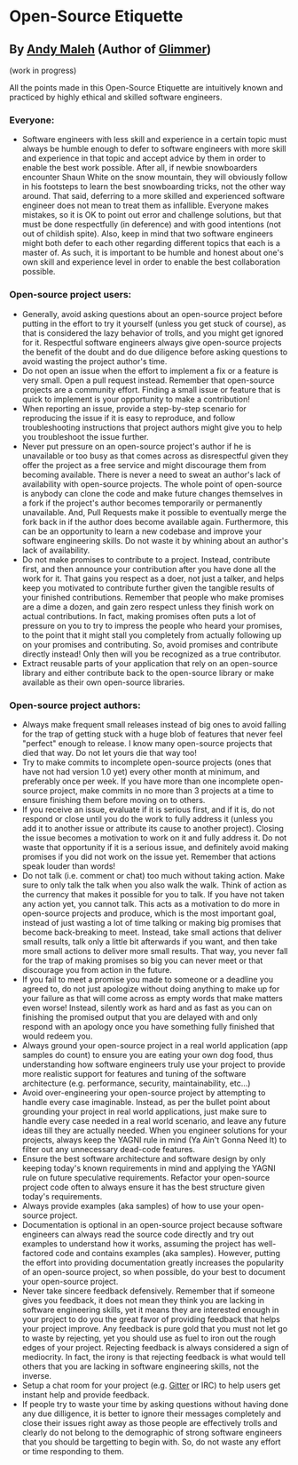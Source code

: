 # Open-Source Etiquette
## By [Andy Maleh](https://github.com/AndyObtiva) (Author of [Glimmer](https://github.com/AndyObtiva/glimmer))

(work in progress)

All the points made in this Open-Source Etiquette are intuitively known and practiced by highly ethical and skilled software engineers.

### Everyone:

- Software engineers with less skill and experience in a certain topic must always be humble enough to defer to software engineers with more skill and experience in that topic and accept advice by them in order to enable the best work possible. After all, if newbie snowboarders encounter Shaun White on the snow mountain, they will obviously follow in his footsteps to learn the best snowboarding tricks, not the other way around. That said, deferring to a more skilled and experienced software engineer does not mean to treat them as infallible. Everyone makes mistakes, so it is OK to point out error and challenge solutions, but that must be done respectfully (in deference) and with good intentions (not out of childish spite). Also, keep in mind that two software engineers might both defer to each other regarding different topics that each is a master of. As such, it is important to be humble and honest about one's own skill and experience level in order to enable the best collaboration possible.

### Open-source project users:

- Generally, avoid asking questions about an open-source project before putting in the effort to try it yourself (unless you get stuck of course), as that is considered the lazy behavior of trolls, and you might get ignored for it. Respectful software engineers always give open-source projects the benefit of the doubt and do due diligence before asking questions to avoid wasting the project author's time.
- Do not open an issue when the effort to implement a fix or a feature is very small. Open a pull request instead. Remember that open-source projects are a community effort. Finding a small issue or feature that is quick to implement is your opportunity to make a contribution!
- When reporting an issue, provide a step-by-step scenario for reproducing the issue if it is easy to reproduce, and follow troubleshooting instructions that project authors might give you to help you troubleshoot the issue further.
- Never put pressure on an open-source project's author if he is unavailable or too busy as that comes across as disrespectful given they offer the project as a free service and might discourage them from becoming available. There is never a need to sweat an author's lack of availability with open-source projects. The whole point of open-source is anybody can clone the code and make future changes themselves in a fork if the project's author becomes temporarily or permanently unavailable. And, Pull Requests make it possible to eventually merge the fork back in if the author does become available again. Furthermore, this can be an opportunity to learn a new codebase and improve your software engineering skills. Do not waste it by whining about an author's lack of availability.
- Do not make promises to contribute to a project. Instead, contribute first, and then announce your contribution after you have done all the work for it. That gains you respect as a doer, not just a talker, and helps keep you motivated to contribute further given the tangible results of your finished contributions. Remember that people who make promises are a dime a dozen, and gain zero respect unless they finish work on actual contributions. In fact, making promises often puts a lot of pressure on you to try to impress the people who heard your promises, to the point that it might stall you completely from actually following up on your promises and contributing. So, avoid promises and contribute directly instead! Only then will you be recognized as a true contributor.
- Extract reusable parts of your application that rely on an open-source library and either contribute back to the open-source library or make available as their own open-source libraries.

### Open-source project authors:

- Always make frequent small releases instead of big ones to avoid falling for the trap of getting stuck with a huge blob of features that never feel "perfect" enough to release. I know many open-source projects that died that way. Do not let yours die that way too!
- Try to make commits to incomplete open-source projects (ones that have not had version 1.0 yet) every other month at minimum, and preferably once per week. If you have more than one incomplete open-source project, make commits in no more than 3 projects at a time to ensure finishing them before moving on to others.
- If you receive an issue, evaluate if it is serious first, and if it is, do not respond or close until you do the work to fully address it (unless you add it to another issue or attribute its cause to another project). Closing the issue becomes a motivation to work on it and fully address it. Do not waste that opportunity if it is a serious issue, and definitely avoid making promises if you did not work on the issue yet. Remember that actions speak louder than words!
- Do not talk (i.e. comment or chat) too much without taking action. Make sure to only talk the talk when you also walk the walk. Think of action as the currency that makes it possible for you to talk. If you have not taken any action yet, you cannot talk. This acts as a motivation to do more in open-source projects and produce, which is the most important goal, instead of just wasting a lot of time talking or making big promises that become back-breaking to meet. Instead, take small actions that deliver small results, talk only a little bit afterwards if you want, and then take more small actions to deliver more small results. That way, you never fall for the trap of making promises so big you can never meet or that discourage you from action in the future.
- If you fail to meet a promise you made to someone or a deadline you agreed to, do not just apologize without doing anything to make up for your failure as that will come across as empty words that make matters even worse! Instead, silently work as hard and as fast as you can on finishing the promised output that you are delayed with and only respond with an apology once you have something fully finished that would redeem you.
- Always ground your open-source project in a real world application (app samples do count) to ensure you are eating your own dog food, thus understanding how software engineers truly use your project to provide more realistic support for features and tuning of the software architecture (e.g. performance, security, maintainability, etc...)
- Avoid over-engineering your open-source project by attempting to handle every case imaginable. Instead, as per the bullet point about grounding your project in real world applications, just make sure to handle every case needed in a real world scenario, and leave any future ideas till they are actually needed. When you engineer solutions for your projects, always keep the YAGNI rule in mind (Ya Ain't Gonna Need It) to filter out any unnecessary dead-code features.
- Ensure the best software architecture and software design by only keeping today's known requirements in mind and applying the YAGNI rule on future speculative requirements. Refactor your open-source project code often to always ensure it has the best structure given today's requirements.
- Always provide examples (aka samples) of how to use your open-source project. 
- Documentation is optional in an open-source project because software engineers can always read the source code directly and try out examples to understand how it works, assuming the project has well-factored code and contains examples (aka samples). However, putting the effort into providing documentation greatly increases the popularity of an open-source project, so when possible, do your best to document your open-source project.
- Never take sincere feedback defensively. Remember that if someone gives you feedback, it does not mean they think you are lacking in software engineering skills, yet it means they are interested enough in your project to do you the great favor of providing feedback that helps your project improve. Any feedback is pure gold that you must not let go to waste by rejecting, yet you should use as fuel to iron out the rough edges of your project. Rejecting feedback is always considered a sign of mediocrity. In fact, the irony is that rejecting feedback is what would tell others that you are lacking in software engineering skills, not the inverse.
- Setup a chat room for your project (e.g. [Gitter](https://gitter.im/) or IRC) to help users get instant help and provide feedback.
- If people try to waste your time by asking questions without having done any due dilligence, it is better to ignore their messages completely and close their issues right away as those people are effectively trolls and clearly do not belong to the demographic of strong software engineers that you should be targetting to begin with. So, do not waste any effort or time responding to them.
